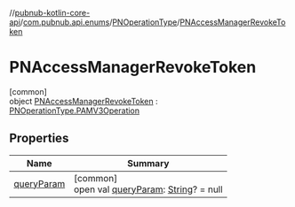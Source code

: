 //[pubnub-kotlin-core-api](../../../../index.md)/[com.pubnub.api.enums](../../index.md)/[PNOperationType](../index.md)/[PNAccessManagerRevokeToken](index.md)

# PNAccessManagerRevokeToken

[common]\
object [PNAccessManagerRevokeToken](index.md) : [PNOperationType.PAMV3Operation](../-p-a-m-v3-operation/index.md)

## Properties

| Name | Summary |
|---|---|
| [queryParam](../query-param.md) | [common]<br>open val [queryParam](../query-param.md): [String](https://kotlinlang.org/api/latest/jvm/stdlib/kotlin-stdlib/kotlin/-string/index.html)? = null |
